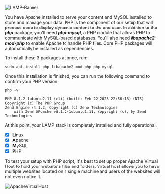 ![LAMP-Banner](https://github.com/silviob99/Project-1-Web-Stack-Implementation-LAMP/assets/107585020/85f7de03-c927-433d-b41d-336943041bee)


You have Apache installed to serve your content and MySQL installed to store and manage your data. PHP is the component of our setup that will process code to display dynamic content to the end user. In addition to the _**php**_ package, you'll need _**php-mysql**_, a PHP module that allows PHP to communicate with MySQL-based databases. You'll also need _**libapache2-mod-php**_ to enable Apache to handle PHP files. Core PHP packages will automatically be installed as dependencies.  
 
To install these 3 packages at once, run:  

```sudo apt install php libapache2-mod-php php-mysql```  

Once this installation is finished, you can run the following command to confirm your PHP version:

```php -v```  
```
PHP 8.1.2-1ubuntu2.11 (cli) (built: Feb 22 2023 22:56:18) (NTS)
Copyright (c) The PHP Group 
Zend Engine v4.1.2, Copyright (c) Zeno Technologies 
    with Zend OPcache v8.1.2-1ubuntu2.11, Copyright (c), by Zend Technologies 
```  

At this point, your LAMP stack is completely installed and fully operational.

- [x] **L**inux
- [x] **A**pache
- [x] **M**ySQL
- [x] **P**HP  

To test your setup with PHP script, it's best to set up proper Apache Virtual Host to hold your website's files and folders. Virtual host allows you to have multiple websites located on a single machine and users of the websites will not even notice it.  

![ApacheVirtualHost](https://github.com/silviob99/Project-1-Web-Stack-Implementation-LAMP/assets/107585020/f0bf706a-5983-4b91-9be7-917fee59ba18)

